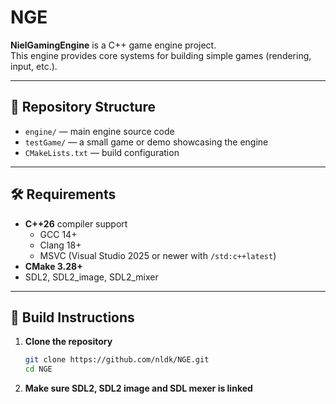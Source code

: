 # NGE

**NielGamingEngine** is a C++ game engine project.  
This engine provides core systems for building simple games (rendering, input, etc.).  

---

## 📁 Repository Structure


- `engine/` — main engine source code  
- `testGame/` — a small game or demo showcasing the engine  
- `CMakeLists.txt` — build configuration  

---

## 🛠️ Requirements

- **C++26** compiler support  
  - GCC 14+  
  - Clang 18+  
  - MSVC (Visual Studio 2025 or newer with `/std:c++latest`)  
- **CMake 3.28+**  
- SDL2, SDL2_image, SDL2_mixer

---

## 🚀 Build Instructions

1. **Clone the repository**
   ```bash
   git clone https://github.com/nldk/NGE.git
   cd NGE
2. **Make sure SDL2, SDL2 image and SDL mexer is linked**
